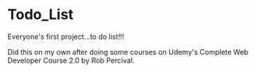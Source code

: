 # Todo_List
Everyone's first project...to do list!!! 

Did this on my own after doing some courses on Udemy's Complete Web Developer Course 2.0 by Rob Percival.
